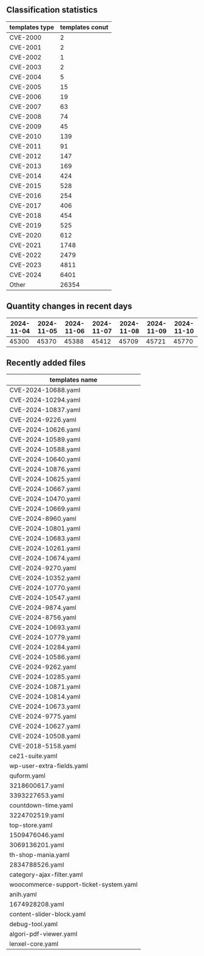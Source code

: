 ## Classification statistics
| templates type | templates conut | 
| --- | --- |
| CVE-2000 | 2 |
| CVE-2001 | 2 |
| CVE-2002 | 1 |
| CVE-2003 | 2 |
| CVE-2004 | 5 |
| CVE-2005 | 15 |
| CVE-2006 | 19 |
| CVE-2007 | 63 |
| CVE-2008 | 74 |
| CVE-2009 | 45 |
| CVE-2010 | 139 |
| CVE-2011 | 91 |
| CVE-2012 | 147 |
| CVE-2013 | 169 |
| CVE-2014 | 424 |
| CVE-2015 | 528 |
| CVE-2016 | 254 |
| CVE-2017 | 406 |
| CVE-2018 | 454 |
| CVE-2019 | 525 |
| CVE-2020 | 612 |
| CVE-2021 | 1748 |
| CVE-2022 | 2479 |
| CVE-2023 | 4811 |
| CVE-2024 | 6401 |
| Other | 26354 |
## Quantity changes in recent days
|2024-11-04 | 2024-11-05 | 2024-11-06 | 2024-11-07 | 2024-11-08 | 2024-11-09 | 2024-11-10|
|--- | ------ | ------ | ------ | ------ | ------ | ---|
|45300 | 45370 | 45388 | 45412 | 45709 | 45721 | 45770|
## Recently added files
| templates name | 
| --- |
| CVE-2024-10688.yaml |
| CVE-2024-10294.yaml |
| CVE-2024-10837.yaml |
| CVE-2024-9226.yaml |
| CVE-2024-10626.yaml |
| CVE-2024-10589.yaml |
| CVE-2024-10588.yaml |
| CVE-2024-10640.yaml |
| CVE-2024-10876.yaml |
| CVE-2024-10625.yaml |
| CVE-2024-10667.yaml |
| CVE-2024-10470.yaml |
| CVE-2024-10669.yaml |
| CVE-2024-8960.yaml |
| CVE-2024-10801.yaml |
| CVE-2024-10683.yaml |
| CVE-2024-10261.yaml |
| CVE-2024-10674.yaml |
| CVE-2024-9270.yaml |
| CVE-2024-10352.yaml |
| CVE-2024-10770.yaml |
| CVE-2024-10547.yaml |
| CVE-2024-9874.yaml |
| CVE-2024-8756.yaml |
| CVE-2024-10693.yaml |
| CVE-2024-10779.yaml |
| CVE-2024-10284.yaml |
| CVE-2024-10586.yaml |
| CVE-2024-9262.yaml |
| CVE-2024-10285.yaml |
| CVE-2024-10871.yaml |
| CVE-2024-10814.yaml |
| CVE-2024-10673.yaml |
| CVE-2024-9775.yaml |
| CVE-2024-10627.yaml |
| CVE-2024-10508.yaml |
| CVE-2018-5158.yaml |
| ce21-suite.yaml |
| wp-user-extra-fields.yaml |
| quform.yaml |
| 3218600617.yaml |
| 3393227653.yaml |
| countdown-time.yaml |
| 3224702519.yaml |
| top-store.yaml |
| 1509476046.yaml |
| 3069136201.yaml |
| th-shop-mania.yaml |
| 2834788526.yaml |
| category-ajax-filter.yaml |
| woocommerce-support-ticket-system.yaml |
| anih.yaml |
| 1674928208.yaml |
| content-slider-block.yaml |
| debug-tool.yaml |
| algori-pdf-viewer.yaml |
| lenxel-core.yaml |

